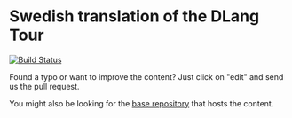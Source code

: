 Swedish translation of the DLang Tour
====================================

[![Build Status](https://travis-ci.org/dlang-tour/swedish.svg?branch=master)](https://travis-ci.org/dlang-tour/swedish)

Found a typo or want to improve the content?
Just click on "edit" and send us the pull request.

You might also be looking for the [base repository](https://github.com/dlang-tour)
that hosts the content.
